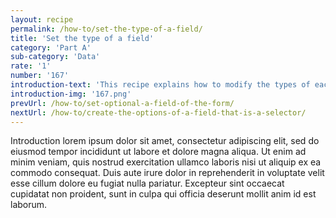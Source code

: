 ```yaml
---
layout: recipe
permalink: /how-to/set-the-type-of-a-field/
title: 'Set the type of a field'
category: 'Part A'
sub-category: 'Data'
rate: '1'
number: '167'
introduction-text: 'This recipe explains how to modify the types of each fields of the form. The available types of fields are : normal-input, selector, currency, date, radios, checks, etc.'
introduction-img: '167.png'
prevUrl: /how-to/set-optional-a-field-of-the-form/
nextUrl: /how-to/create-the-options-of-a-field-that-is-a-selector/
---
```


Introduction lorem ipsum dolor sit amet, consectetur adipiscing elit, sed do eiusmod tempor incididunt ut labore et dolore magna aliqua. Ut enim ad minim veniam, quis nostrud exercitation ullamco laboris nisi ut aliquip ex ea commodo consequat. Duis aute irure dolor in reprehenderit in voluptate velit esse cillum dolore eu fugiat nulla pariatur. Excepteur sint occaecat cupidatat non proident, sunt in culpa qui officia deserunt mollit anim id est laborum.

